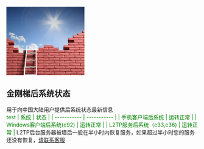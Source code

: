![image](l-w-s-athird.png)


## 金刚梯后系统状态<br> 
用于向中国大陆用户提供后系统状态最新信息<br> 
<font color="green">test</font>
<font color="green">
| 系统 | 状态 | 
| ----------- | ----------- | 
| 手机客户端后系统 | <font color="green">运转正常</font> | 
| Windows客户端后系统(c92) | <font color="green">运转正常</font> | 
| L2TP服务后系统（c33,c36) | <font color="green">运转正常</font> | 
</font>
L2TP后台服务器被墙后一般在半小时内恢复服务，如果超过半小时您的服务还没有恢复，[请联系客服](mailto:cs@a2zitpro.com) 


